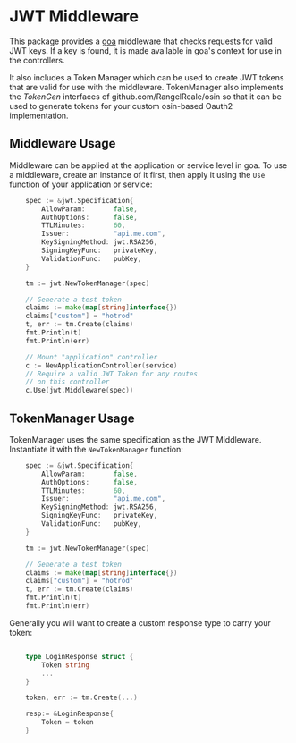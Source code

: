 # JWT Middleware 


This package provides a [goa](http://goa.design) middleware that checks requests for valid
JWT keys.  If a key is found, it is made available in goa's context for use in the controllers.

It also includes a Token Manager which can be used to create JWT tokens that are valid for use
with the middleware.  TokenManager also implements the *TokenGen* interfaces of github.com/RangelReale/osin
so that it can be used to generate tokens for your custom osin-based Oauth2 implementation.


## Middleware Usage
Middleware can be applied at the application or service level in goa.  To use a middleware,
create an instance of it first, then apply it using the `Use` function of your application or service:
```go
	spec := &jwt.Specification{
		AllowParam:       false,
		AuthOptions:      false,
		TTLMinutes:       60,
		Issuer:           "api.me.com",
		KeySigningMethod: jwt.RSA256,
		SigningKeyFunc:   privateKey,
		ValidationFunc:   pubKey,
	}

	tm := jwt.NewTokenManager(spec)

	// Generate a test token
	claims := make(map[string]interface{})
	claims["custom"] = "hotrod"
	t, err := tm.Create(claims)
	fmt.Println(t)
	fmt.Println(err)

	// Mount "application" controller
	c := NewApplicationController(service)
	// Require a valid JWT Token for any routes
	// on this controller
	c.Use(jwt.Middleware(spec))
```

## TokenManager Usage
TokenManager uses the same specification as the JWT Middleware.  Instantiate it
with the `NewTokenManager` function: 
```go
	spec := &jwt.Specification{
		AllowParam:       false,
		AuthOptions:      false,
		TTLMinutes:       60,
		Issuer:           "api.me.com",
		KeySigningMethod: jwt.RSA256,
		SigningKeyFunc:   privateKey,
		ValidationFunc:   pubKey,
	}

	tm := jwt.NewTokenManager(spec)

	// Generate a test token
	claims := make(map[string]interface{})
	claims["custom"] = "hotrod"
	t, err := tm.Create(claims)
	fmt.Println(t)
	fmt.Println(err)
```

Generally you will want to create a custom response type to carry your token:

```go

	type LoginResponse struct {
		Token string
		...
	}

	token, err := tm.Create(...)

	resp:= &LoginResponse{
		Token = token
	}

```

